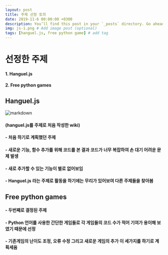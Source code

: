 ```yaml
---
layout: post
title: 주제 선정 토의
date: 2019-11-6 00:00:00 +0300
description: You’ll find this post in your `_posts` directory. Go ahead and edit it and re-build the site to see your changes. # Add post description (optional)
img: js-1.png # Add image post (optional)
tags: [hanguel.js, free python game] # add tag
---
```


# **선정한 주제**
#### 1. Hanguel.js
#### 2. Free python games

## **Hanguel.js**


![markdown]({{site.baseurl}}/assets/img/hanguel.png)
#### (hanguel.js를 주제로 처음 작성한 wiki)


#### - 처음 하기로 계획했던 주제
#### - 새로운 기능, 함수 추가를 위해 코드를 본 결과 코드가 너무 복잡하여 손 대기 어려운 문제 발생
#### - 새로 추가할 수 있는 기능이 별로 없어보임
#### - Hanguel.js 라는 주제로 활동을 하기에는 무리가 있어보여 다른 주제들을 찾아봄

## **Free python games**

#### - 두번째로 결정된 주제
#### - Python 언어를 사용한 간단한 게임들로 각 게임들의 코드 수가 적어 기여가 용이해 보였기 때문에 선정
#### - 기존게임의 난이도 조정, 오류 수정 그리고 새로운 게임의 추가 이 세가지를 하기로 계획세움
